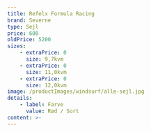 ```yaml
---
title: Refelx Formula Racing
brand: Severne
type: Sejl
price: 600
oldPrice: 5200
sizes:
    - extraPrice: 0
      size: 9,7kvm
    - extraPrice: 0
      size: 11,0kvm
    - extraPrice: 0
      size: 12,0kvm
image: /productImages/windsurf/alle-sejl.jpg
details:
    - label: Farve
      value: Rød / Sort
content: >-
---
```


